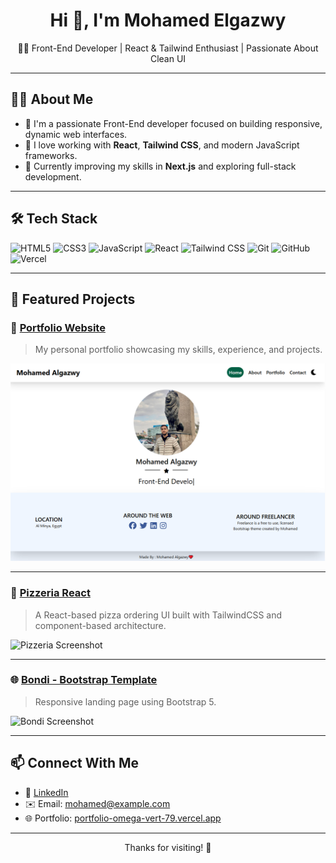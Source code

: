<h1 align="center">Hi 👋, I'm Mohamed Elgazwy</h1>
<p align="center">
  👨‍💻 Front-End Developer | React & Tailwind Enthusiast | Passionate About Clean UI
</p>

---

## 🧑‍💻 About Me

- 💼 I'm a passionate Front-End developer focused on building responsive, dynamic web interfaces.
- 🚀 I love working with **React**, **Tailwind CSS**, and modern JavaScript frameworks.
- 🎯 Currently improving my skills in **Next.js** and exploring full-stack development.

---

## 🛠️ Tech Stack

![HTML5](https://img.shields.io/badge/-HTML5-E34F26?logo=html5&logoColor=fff&style=flat)
![CSS3](https://img.shields.io/badge/-CSS3-1572B6?logo=css3&logoColor=fff&style=flat)
![JavaScript](https://img.shields.io/badge/-JavaScript-F7DF1E?logo=javascript&logoColor=000&style=flat)
![React](https://img.shields.io/badge/-React-61DAFB?logo=react&logoColor=000&style=flat)
![Tailwind CSS](https://img.shields.io/badge/-TailwindCSS-38B2AC?logo=tailwind-css&logoColor=fff&style=flat)
![Git](https://img.shields.io/badge/-Git-F05032?logo=git&logoColor=fff&style=flat)
![GitHub](https://img.shields.io/badge/-GitHub-181717?logo=github&logoColor=fff&style=flat)
![Vercel](https://img.shields.io/badge/-Vercel-000000?logo=vercel&logoColor=fff&style=flat)

---

## 📌 Featured Projects

### 🎨 [Portfolio Website](https://portfolio-omega-vert-79.vercel.app)
> My personal portfolio showcasing my skills, experience, and projects.

![Portfolio Screenshot](https://github.com/MohamedElgazwy/Portfolio/raw/main/screenshot.png)

---

### 🍕 [Pizzeria React](https://pizzeria-react.vercel.app)
> A React-based pizza ordering UI built with TailwindCSS and component-based architecture.

![Pizzeria Screenshot](https://github.com/MohamedElgazwy/Pizzeria-react/raw/main/screenshot.png)

---

### 🌐 [Bondi - Bootstrap Template](https://bondi-kappa.vercel.app)
> Responsive landing page using Bootstrap 5.

![Bondi Screenshot](https://github.com/MohamedElgazwy/Bondi/raw/main/screenshot.png)

---

## 📫 Connect With Me

- 💼 [LinkedIn](https://www.linkedin.com/in/mohamedelgazwy)
- ✉️ Email: mohamed@example.com
- 🌐 Portfolio: [portfolio-omega-vert-79.vercel.app](https://portfolio-omega-vert-79.vercel.app)

---

<p align="center">Thanks for visiting! 🚀</p>
